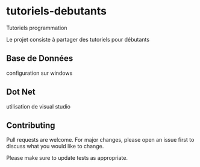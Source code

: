 # tutoriels-debutants
Tutoriels programmation

Le projet consiste à partager des tutoriels pour débutants

## Base de Données

configuration sur windows

## Dot Net

utilisation de visual studio

## Contributing
Pull requests are welcome. For major changes, please open an issue first to discuss what you would like to change.

Please make sure to update tests as appropriate.

